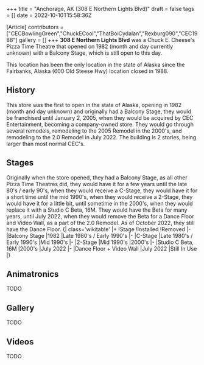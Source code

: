 +++
title = "Anchorage, AK (308 E Northern Lights Blvd)"
draft = false
tags = []
date = 2022-10-10T15:58:36Z

[Article]
contributors = ["CECBowlingGreen","ChuckECool","ThatBoiCydalan","Rexburg090","CEC1988"]
gallery = []
+++
**308 E Northern Lights Blvd** was a Chuck E. Cheese's Pizza Time Theatre that opened on 1982 (month and day currently unknown) with a Balcony Stage, which is still open to this day.

This location has been the only location in the state of Alaska since the Fairbanks, Alaska (600 Old Steese Hwy) location closed in 1988.

## History ##
This store was the first to open in the state of Alaska, opening in 1982 (month and day unknown) and originally had a Balcony Stage, they would be franchised until January 2, 2005, when they would be acquired by CEC Entertainment, becoming a company-owned store. They would go through several remodels, remodeling to the 2005 Remodel in the 2000's, and remodeling to the 2.0 Remodel in July 2022. The building is 2 stories, being larger than most normal CEC's.

## Stages ##
Originally when the store opened, they had a Balcony Stage, as all other Pizza Time Theatres did, they would have it for a few years until the late 80's / early 90's, when they would receive a C-Stage, they would have it for a short time until the mid 1990's, when they would receive a 2-Stage, they would have it for a little bit, until sometime in the 2000's, when they would replace it with a Studio C Beta, 16M. They would have the Beta for many years, until July 2022, when they would remove the Beta for a Dance Floor and Video Wall, as a part of the 2.0 Remodel. As of October 2022, they still have the Dance Floor.
{| class='wikitable'
|+
!Stage
!Installed
!Removed
|-
|Balcony Stage
|1982
|Late 1980's / Early 1990's
|-
|C-Stage
|Late 1980's / Early 1990's
|Mid 1990's
|-
|2-Stage
|Mid 1990's
|2000's
|-
|Studio C Beta, 16M
|2000's
|July 2022
|-
|Dance Floor + Video Wall
|July 2022
|Still In Use
|}

## Animatronics ##
TODO

## Gallery ##
TODO

## Videos ##
TODO